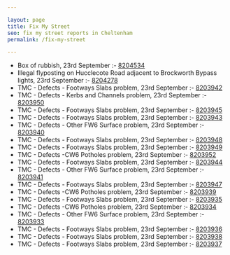 ```yaml
---

layout: page
title: Fix My Street
seo: fix my street reports in Cheltenham
permalink: /fix-my-street

---
```


<!-- fix_marker starts -->

- Box of rubbish, 23rd September :- [8204534](https://www.fixmystreet.com/report/8204534)
- Illegal flyposting on Hucclecote Road adjacent to Brockworth Bypass lights, 23rd September :- [8204278](https://www.fixmystreet.com/report/8204278)
- TMC - Defects - Footways Slabs problem, 23rd September :- [8203942](https://www.fixmystreet.com/report/8203942)
- TMC - Defects - Kerbs and Channels problem, 23rd September :- [8203950](https://www.fixmystreet.com/report/8203950)
- TMC - Defects - Footways Slabs problem, 23rd September :- [8203945](https://www.fixmystreet.com/report/8203945)
- TMC - Defects - Footways Slabs problem, 23rd September :- [8203943](https://www.fixmystreet.com/report/8203943)
- TMC - Defects - Other FW6  Surface problem, 23rd September :- [8203940](https://www.fixmystreet.com/report/8203940)
- TMC - Defects - Footways Slabs problem, 23rd September :- [8203948](https://www.fixmystreet.com/report/8203948)
- TMC - Defects - Footways Slabs problem, 23rd September :- [8203949](https://www.fixmystreet.com/report/8203949)
- TMC - Defects -CW6 Potholes  problem, 23rd September :- [8203952](https://www.fixmystreet.com/report/8203952)
- TMC - Defects - Footways Slabs problem, 23rd September :- [8203944](https://www.fixmystreet.com/report/8203944)
- TMC - Defects - Other FW6  Surface problem, 23rd September :- [8203941](https://www.fixmystreet.com/report/8203941)
- TMC - Defects - Footways Slabs problem, 23rd September :- [8203947](https://www.fixmystreet.com/report/8203947)
- TMC - Defects -CW6 Potholes  problem, 23rd September :- [8203939](https://www.fixmystreet.com/report/8203939)
- TMC - Defects - Footways Slabs problem, 23rd September :- [8203935](https://www.fixmystreet.com/report/8203935)
- TMC - Defects -CW6 Potholes  problem, 23rd September :- [8203934](https://www.fixmystreet.com/report/8203934)
- TMC - Defects - Other FW6  Surface problem, 23rd September :- [8203933](https://www.fixmystreet.com/report/8203933)
- TMC - Defects - Footways Slabs problem, 23rd September :- [8203936](https://www.fixmystreet.com/report/8203936)
- TMC - Defects - Footways Slabs problem, 23rd September :- [8203938](https://www.fixmystreet.com/report/8203938)
- TMC - Defects - Footways Slabs problem, 23rd September :- [8203937](https://www.fixmystreet.com/report/8203937)

<!-- fix_marker ends -->